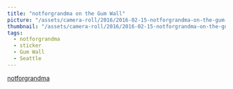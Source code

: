 ```yaml
---
title: "notforgrandma on the Gum Wall"
picture: "/assets/camera-roll/2016/2016-02-15-notforgrandma-on-the-gum-wall/20160216_013812069_iOS.jpg"
thumbnail: "/assets/camera-roll/2016/2016-02-15-notforgrandma-on-the-gum-wall/20160216_013812069_iOS-thumbnail.jpg"
tags:
  - notforgrandma
  - sticker
  - Gum Wall
  - Seattle
---
```

[notforgrandma](https://notforgrandma.bigcartel.com/)